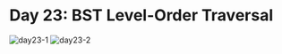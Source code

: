 # Day 23: BST Level-Order Traversal
![day23-1](https://github.com/Jaoearn/HackerrankChallenges30DaysOfCode/assets/128070861/1d632da0-40d2-449c-bd31-15ccdafb19ff)
![day23-2](https://github.com/Jaoearn/HackerrankChallenges30DaysOfCode/assets/128070861/1294d6b6-deed-4534-9446-40d55db1dc5f)
